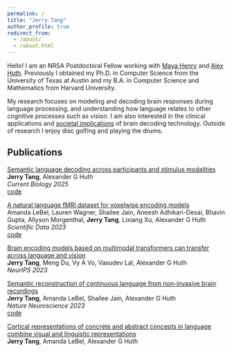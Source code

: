 ```yaml
---
permalink: /
title: "Jerry Tang"
author_profile: true
redirect_from: 
  - /about/
  - /about.html
---
```


Hello! I am an NRSA Postdoctoral Fellow working with [Maya Henry](https://slhs.utexas.edu/research/aphasia-research-treatment-lab) and [Alex Huth](https://www.cs.utexas.edu/~huth/). Previously I obtained my Ph.D. in Computer Science from the University of Texas at Austin and my B.A. in Computer Science and Mathematics from Harvard University.

My research focuses on modeling and decoding brain responses during language processing, and understanding how language relates to other cognitive processes such as vision. I am also interested in the clinical applications and [societal implications](https://www.statnews.com/2023/06/08/brain-decoders-mind-reading-research-ethics-privacy/) of brain decoding technology. Outside of research I enjoy disc golfing and playing the drums.

## Publications
[Semantic language decoding across participants and stimulus modalities](https://www.cell.com/current-biology/abstract/S0960-9822(25)00054-5)\
**Jerry Tang**, Alexander G Huth\
*Current Biology 2025*\
[code](https://doi.gin.g-node.org/10.12751/g-node.fh54ec/)

[A natural language fMRI dataset for voxelwise encoding models](https://www.nature.com/articles/s41597-023-02437-z)\
Amanda LeBel, Lauren Wagner, Shailee Jain, Aneesh Adhikari-Desai, Bhavin Gupta, Allyson Morgenthal, **Jerry Tang**, Lixiang Xu, Alexander G Huth\
*Scientific Data 2023*\
[code](https://github.com/HuthLab/deep-fMRI-dataset)

[Brain encoding models based on multimodal transformers can transfer across language and vision](https://proceedings.neurips.cc/paper_files/paper/2023/file/5ebbbac62b968254093023f1c95015d3-Paper-Conference.pdf)\
**Jerry Tang**, Meng Du, Vy A Vo, Vasudev Lal, Alexander G Huth\
*NeurIPS 2023*

[Semantic reconstruction of continuous language from non-invasive brain recordings](https://www.nature.com/articles/s41593-023-01304-9)\
**Jerry Tang**, Amanda LeBel, Shailee Jain, Alexander G Huth\
*Nature Neuroscience 2023*\
[code](https://github.com/HuthLab/semantic-decoding)

[Cortical representations of concrete and abstract concepts in language combine visual and linguistic representations](https://www.biorxiv.org/content/10.1101/2021.05.19.444701v1.abstract)\
**Jerry Tang**, Amanda LeBel, Alexander G Huth
